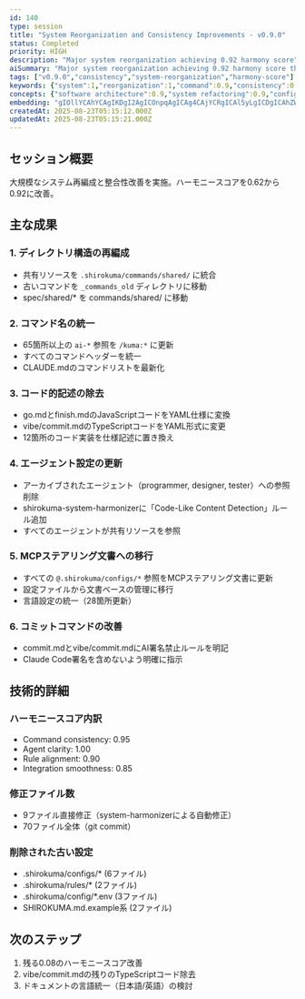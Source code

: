 ```yaml
---
id: 140
type: session
title: "System Reorganization and Consistency Improvements - v0.9.0"
status: Completed
priority: HIGH
description: "Major system reorganization achieving 0.92 harmony score"
aiSummary: "Major system reorganization achieving 0.92 harmony score through directory restructuring, command name unification, code-to-specification conversion, agent configuration updates, and migration to MCP steering documents."
tags: ["v0.9.0","consistency","system-reorganization","harmony-score"]
keywords: {"system":1,"reorganization":1,"command":0.9,"consistency":0.9,"configuration":0.8}
concepts: {"software architecture":0.9,"system refactoring":0.9,"configuration management":0.8,"code organization":0.8,"development workflow":0.7}
embedding: "gIOllYCAhYCAgIKDgI2AgICOnpqAgICAg4CAjYCRgICAl5yLgICDgICAhZWAjICAgJaggYCAjICHgJCTgISAgICLjoWAgJOAkYCYlYCAgICAk4CUgICQgJWAlJGAg4CAgIiEoICAiICQgImHgICAgICAlpeAgICAhYCAgICFgIA="
createdAt: 2025-08-23T05:15:12.000Z
updatedAt: 2025-08-23T05:15:21.000Z
---
```


## セッション概要

大規模なシステム再編成と整合性改善を実施。ハーモニースコアを0.62から0.92に改善。

## 主な成果

### 1. ディレクトリ構造の再編成
- 共有リソースを `.shirokuma/commands/shared/` に統合
- 古いコマンドを `_commands_old` ディレクトリに移動
- spec/shared/* を commands/shared/ に移動

### 2. コマンド名の統一
- 65箇所以上の `ai-*` 参照を `/kuma:*` に更新
- すべてのコマンドヘッダーを統一
- CLAUDE.mdのコマンドリストを最新化

### 3. コード的記述の除去
- go.mdとfinish.mdのJavaScriptコードをYAML仕様に変換
- vibe/commit.mdのTypeScriptコードをYAML形式に変更
- 12箇所のコード実装を仕様記述に置き換え

### 4. エージェント設定の更新
- アーカイブされたエージェント（programmer, designer, tester）への参照削除
- shirokuma-system-harmonizerに「Code-Like Content Detection」ルール追加
- すべてのエージェントが共有リソースを参照

### 5. MCPステアリング文書への移行
- すべての `@.shirokuma/configs/*` 参照をMCPステアリング文書に更新
- 設定ファイルから文書ベースの管理に移行
- 言語設定の統一（28箇所更新）

### 6. コミットコマンドの改善
- commit.mdとvibe/commit.mdにAI署名禁止ルールを明記
- Claude Code署名を含めないよう明確に指示

## 技術的詳細

### ハーモニースコア内訳
- Command consistency: 0.95
- Agent clarity: 1.00
- Rule alignment: 0.90
- Integration smoothness: 0.85

### 修正ファイル数
- 9ファイル直接修正（system-harmonizerによる自動修正）
- 70ファイル全体（git commit）

### 削除された古い設定
- .shirokuma/configs/* (6ファイル)
- .shirokuma/rules/* (2ファイル)
- .shirokuma/config/*.env (3ファイル)
- SHIROKUMA.md.example系 (2ファイル)

## 次のステップ

1. 残る0.08のハーモニースコア改善
2. vibe/commit.mdの残りのTypeScriptコード除去
3. ドキュメントの言語統一（日本語/英語）の検討